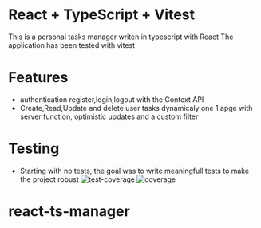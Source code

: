 # React + TypeScript + Vitest

This is a personal tasks manager writen in typescript with React
The application has been tested with vitest

# Features

- authentication register,login,logout with the Context API
- Create,Read,Update and delete user tasks dynamicaly one 1 apge with server function, optimistic updates and a custom filter

# Testing

- Starting with no tests, the goal was to write meaningfull tests to make the project robust
  ![test-coverage](https://github.com/user-attachments/assets/7c28997d-88ed-4ecc-bef4-6ffe658b8382)
![coverage](https://github.com/user-attachments/assets/dbb869e8-e442-4d52-bd89-97182bb0de19)

  

# react-ts-manager
